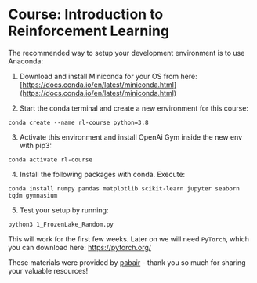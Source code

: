# Course: Introduction to Reinforcement Learning

The recommended way to setup your development environment is to use Anaconda:
1. Download and install Miniconda for your OS from here: [https://docs.conda.io/en/latest/miniconda.html](https://docs.conda.io/en/latest/miniconda.html)

2. Start the conda terminal and create a new environment for this course:

`conda create --name rl-course python=3.8`

3. Activate this environment and install OpenAi Gym inside the new env with pip3:

`conda activate rl-course`

4. Install the following packages with conda. Execute:

`conda install numpy pandas matplotlib scikit-learn jupyter seaborn tqdm gymnasium`

5. Test your setup by running:

`python3 1_FrozenLake_Random.py`

This will work for the first few weeks. Later on we will need `PyTorch`, which you can download here: https://pytorch.org/

These materials were provided by [pabair](https://github.com/pabair/rl-course-ws24/commits?author=pabair) - thank you so much for sharing your valuable resources!
